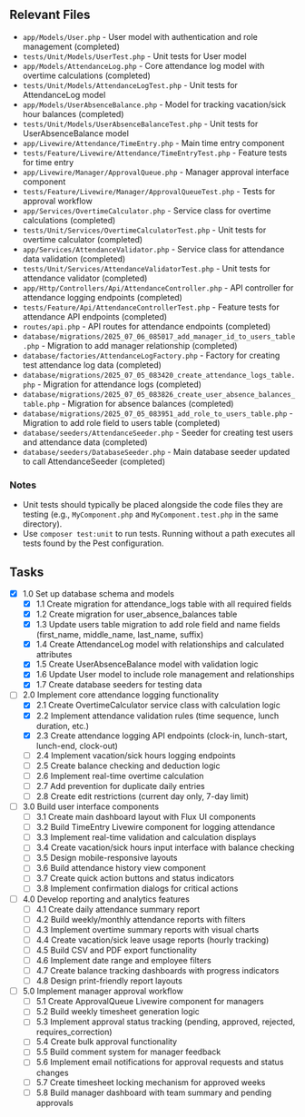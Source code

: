 ## Relevant Files

- `app/Models/User.php` - User model with authentication and role management (completed)
- `tests/Unit/Models/UserTest.php` - Unit tests for User model
- `app/Models/AttendanceLog.php` - Core attendance log model with overtime calculations (completed)
- `tests/Unit/Models/AttendanceLogTest.php` - Unit tests for AttendanceLog model
- `app/Models/UserAbsenceBalance.php` - Model for tracking vacation/sick hour balances (completed)
- `tests/Unit/Models/UserAbsenceBalanceTest.php` - Unit tests for UserAbsenceBalance model
- `app/Livewire/Attendance/TimeEntry.php` - Main time entry component
- `tests/Feature/Livewire/Attendance/TimeEntryTest.php` - Feature tests for time entry
- `app/Livewire/Manager/ApprovalQueue.php` - Manager approval interface component
- `tests/Feature/Livewire/Manager/ApprovalQueueTest.php` - Tests for approval workflow
- `app/Services/OvertimeCalculator.php` - Service class for overtime calculations (completed)
- `tests/Unit/Services/OvertimeCalculatorTest.php` - Unit tests for overtime calculator (completed)
- `app/Services/AttendanceValidator.php` - Service class for attendance data validation (completed)
- `tests/Unit/Services/AttendanceValidatorTest.php` - Unit tests for attendance validator (completed)
- `app/Http/Controllers/Api/AttendanceController.php` - API controller for attendance logging endpoints (completed)
- `tests/Feature/Api/AttendanceControllerTest.php` - Feature tests for attendance API endpoints (completed)
- `routes/api.php` - API routes for attendance endpoints (completed)
- `database/migrations/2025_07_06_085017_add_manager_id_to_users_table.php` - Migration to add manager relationship (completed)
- `database/factories/AttendanceLogFactory.php` - Factory for creating test attendance log data (completed)
- `database/migrations/2025_07_05_083420_create_attendance_logs_table.php` - Migration for attendance logs (completed)
- `database/migrations/2025_07_05_083826_create_user_absence_balances_table.php` - Migration for absence balances (completed)
- `database/migrations/2025_07_05_083951_add_role_to_users_table.php` - Migration to add role field to users table (completed)
- `database/seeders/AttendanceSeeder.php` - Seeder for creating test users and attendance data (completed)
- `database/seeders/DatabaseSeeder.php` - Main database seeder updated to call AttendanceSeeder (completed)

### Notes

- Unit tests should typically be placed alongside the code files they are testing (e.g., `MyComponent.php` and `MyComponent.test.php` in the same directory).
- Use `composer test:unit` to run tests. Running without a path executes all tests found by the Pest configuration.

## Tasks

- [x] 1.0 Set up database schema and models
  - [x] 1.1 Create migration for attendance_logs table with all required fields
  - [x] 1.2 Create migration for user_absence_balances table
  - [x] 1.3 Update users table migration to add role field and name fields (first_name, middle_name, last_name, suffix)
  - [x] 1.4 Create AttendanceLog model with relationships and calculated attributes
  - [x] 1.5 Create UserAbsenceBalance model with validation logic
  - [x] 1.6 Update User model to include role management and relationships
  - [x] 1.7 Create database seeders for testing data
- [ ] 2.0 Implement core attendance logging functionality
  - [x] 2.1 Create OvertimeCalculator service class with calculation logic
  - [x] 2.2 Implement attendance validation rules (time sequence, lunch duration, etc.)
  - [x] 2.3 Create attendance logging API endpoints (clock-in, lunch-start, lunch-end, clock-out)
  - [ ] 2.4 Implement vacation/sick hours logging endpoints
  - [ ] 2.5 Create balance checking and deduction logic
  - [ ] 2.6 Implement real-time overtime calculation
  - [ ] 2.7 Add prevention for duplicate daily entries
  - [ ] 2.8 Create edit restrictions (current day only, 7-day limit)
- [ ] 3.0 Build user interface components
  - [ ] 3.1 Create main dashboard layout with Flux UI components
  - [ ] 3.2 Build TimeEntry Livewire component for logging attendance
  - [ ] 3.3 Implement real-time validation and calculation displays
  - [ ] 3.4 Create vacation/sick hours input interface with balance checking
  - [ ] 3.5 Design mobile-responsive layouts
  - [ ] 3.6 Build attendance history view component
  - [ ] 3.7 Create quick action buttons and status indicators
  - [ ] 3.8 Implement confirmation dialogs for critical actions
- [ ] 4.0 Develop reporting and analytics features
  - [ ] 4.1 Create daily attendance summary report
  - [ ] 4.2 Build weekly/monthly attendance reports with filters
  - [ ] 4.3 Implement overtime summary reports with visual charts
  - [ ] 4.4 Create vacation/sick leave usage reports (hourly tracking)
  - [ ] 4.5 Build CSV and PDF export functionality
  - [ ] 4.6 Implement date range and employee filters
  - [ ] 4.7 Create balance tracking dashboards with progress indicators
  - [ ] 4.8 Design print-friendly report layouts
- [ ] 5.0 Implement manager approval workflow
  - [ ] 5.1 Create ApprovalQueue Livewire component for managers
  - [ ] 5.2 Build weekly timesheet generation logic
  - [ ] 5.3 Implement approval status tracking (pending, approved, rejected, requires_correction)
  - [ ] 5.4 Create bulk approval functionality
  - [ ] 5.5 Build comment system for manager feedback
  - [ ] 5.6 Implement email notifications for approval requests and status changes
  - [ ] 5.7 Create timesheet locking mechanism for approved weeks
  - [ ] 5.8 Build manager dashboard with team summary and pending approvals